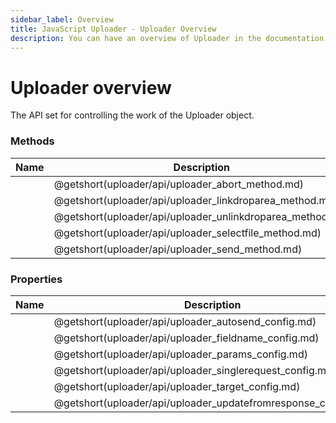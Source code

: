 ```yaml
---
sidebar_label: Overview
title: JavaScript Uploader - Uploader Overview 
description: You can have an overview of Uploader in the documentation of the DHTMLX JavaScript UI library. Browse developer guides and API reference, try out code examples and live demos, and download a free 30-day evaluation version of DHTMLX Suite.
---
```


# Uploader overview

The API set for controlling the work of the Uploader object.

### Methods

| Name                                               | Description                                               |
| -------------------------------------------------- | --------------------------------------------------------- |
| [](uploader/api/uploader_abort_method.md)          | @getshort(uploader/api/uploader_abort_method.md)          |
| [](uploader/api/uploader_linkdroparea_method.md)   | @getshort(uploader/api/uploader_linkdroparea_method.md)   |
| [](uploader/api/uploader_unlinkdroparea_method.md) | @getshort(uploader/api/uploader_unlinkdroparea_method.md) |
| [](uploader/api/uploader_selectfile_method.md)     | @getshort(uploader/api/uploader_selectfile_method.md)     |
| [](uploader/api/uploader_send_method.md)           | @getshort(uploader/api/uploader_send_method.md)           |

### Properties

| Name                                                   | Description                                                   |
| ------------------------------------------------------ | ------------------------------------------------------------- |
| [](uploader/api/uploader_autosend_config.md)           | @getshort(uploader/api/uploader_autosend_config.md)           |
| [](uploader/api/uploader_fieldname_config.md)          | @getshort(uploader/api/uploader_fieldname_config.md)          |
| [](uploader/api/uploader_params_config.md)             | @getshort(uploader/api/uploader_params_config.md)             |
| [](uploader/api/uploader_singlerequest_config.md)      | @getshort(uploader/api/uploader_singlerequest_config.md)      |
| [](uploader/api/uploader_target_config.md)             | @getshort(uploader/api/uploader_target_config.md)             |
| [](uploader/api/uploader_updatefromresponse_config.md) | @getshort(uploader/api/uploader_updatefromresponse_config.md) |

